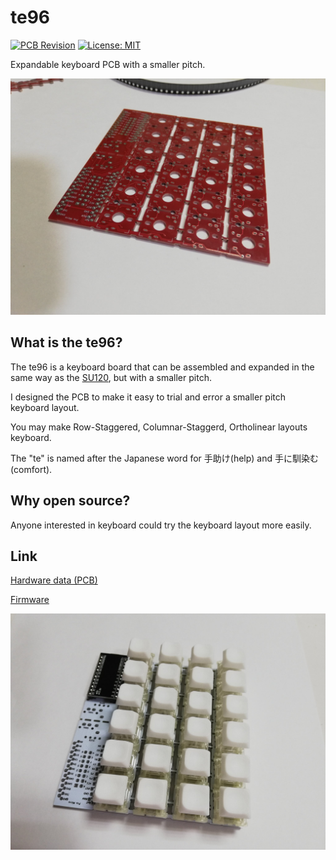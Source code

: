 # te96

[![PCB Revision](https://img.shields.io/badge/PCB%20Revision-3-blue.svg)](https://github.com/e3w2q/te96-keyboard/tree/master/pcb)
[![License: MIT](https://img.shields.io/badge/License-MIT-brightgreen.svg)](https://opensource.org/licenses/MIT)

Expandable keyboard PCB with a smaller pitch.

![main image](image/pcb.jpg?raw=true)

## What is the te96?

The te96 is a keyboard board that can be assembled and expanded in the same way as the [SU120](https://github.com/e3w2q/su120-keyboard), but with a smaller pitch.

I designed the PCB to make it easy to trial and error a smaller pitch keyboard layout.

You may make Row-Staggered, Columnar-Staggerd, Ortholinear layouts keyboard.

The "te" is named after the Japanese word for 手助け(help) and 手に馴染む(comfort).

## Why open source?

Anyone interested in keyboard could try the keyboard layout more easily.

## Link

[Hardware data (PCB)](/pcb/)

[Firmware](https://github.com/e3w2q/qmk_firmware/tree/su120/keyboards/handwired/su120)

![te96](image/keypad.jpg?raw=true)
